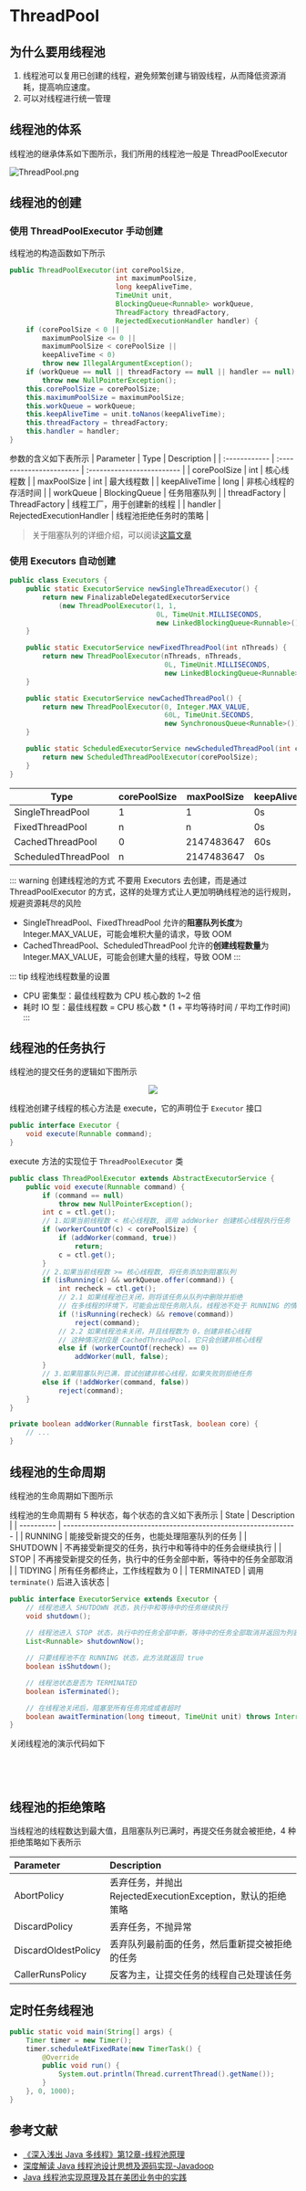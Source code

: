 # ThreadPool

## 为什么要用线程池
1. 线程池可以复用已创建的线程，避免频繁创建与销毁线程，从而降低资源消耗，提高响应速度。
2. 可以对线程进行统一管理

## 线程池的体系

线程池的继承体系如下图所示，我们所用的线程池一般是 ThreadPoolExecutor

![ThreadPool.png](https://s2.loli.net/2022/10/05/7CRZJkAbqH2seGp.png)

## 线程池的创建
### 使用 ThreadPoolExecutor 手动创建
线程池的构造函数如下所示
```java
public ThreadPoolExecutor(int corePoolSize,
                          int maximumPoolSize,
                          long keepAliveTime,
                          TimeUnit unit,
                          BlockingQueue<Runnable> workQueue,
                          ThreadFactory threadFactory,
                          RejectedExecutionHandler handler) {
    if (corePoolSize < 0 ||
        maximumPoolSize <= 0 ||
        maximumPoolSize < corePoolSize ||
        keepAliveTime < 0)
        throw new IllegalArgumentException();
    if (workQueue == null || threadFactory == null || handler == null)
        throw new NullPointerException();
    this.corePoolSize = corePoolSize;
    this.maximumPoolSize = maximumPoolSize;
    this.workQueue = workQueue;
    this.keepAliveTime = unit.toNanos(keepAliveTime);
    this.threadFactory = threadFactory;
    this.handler = handler;
}
```
参数的含义如下表所示
| Parameter     | Type                     | Description                |
| :------------ | :----------------------- | :------------------------- |
| corePoolSize  | int                      | 核心线程数                 |
| maxPoolSize   | int                      | 最大线程数                 |
| keepAliveTime | long                     | 非核心线程的存活时间       |
| workQueue     | BlockingQueue            | 任务阻塞队列               |
| threadFactory | ThreadFactory            | 线程工厂，用于创建新的线程 |
| handler       | RejectedExecutionHandler | 线程池拒绝任务时的策略     |

> 关于阻塞队列的详细介绍，可以阅读[这篇文章](./3-container.md#blockingqueue)

### 使用 Executors 自动创建
```java
public class Executors {
    public static ExecutorService newSingleThreadExecutor() {
        return new FinalizableDelegatedExecutorService
            (new ThreadPoolExecutor(1, 1,
                                    0L, TimeUnit.MILLISECONDS,
                                    new LinkedBlockingQueue<Runnable>()));
    }

    public static ExecutorService newFixedThreadPool(int nThreads) {
        return new ThreadPoolExecutor(nThreads, nThreads,
                                      0L, TimeUnit.MILLISECONDS,
                                      new LinkedBlockingQueue<Runnable>());
    }

    public static ExecutorService newCachedThreadPool() {
        return new ThreadPoolExecutor(0, Integer.MAX_VALUE,
                                      60L, TimeUnit.SECONDS,
                                      new SynchronousQueue<Runnable>());
    }

    public static ScheduledExecutorService newScheduledThreadPool(int corePoolSize) {
        return new ScheduledThreadPoolExecutor(corePoolSize);
    }
}
```

| Type                | corePoolSize | maxPoolSize | keepAlive | BlockingQueue       |
| ------------------- | ------------ | ----------- | --------- | ------------------- |
| SingleThreadPool    | 1            | 1           | 0s        | LinkedBlockingQueue |
| FixedThreadPool     | n            | n           | 0s        | LinkedBlockingQueue |
| CachedThreadPool    | 0            | 2147483647  | 60s       | SynchronousQueue    |
| ScheduledThreadPool | n            | 2147483647  | 0s        | DelayedWorkQueue    |


::: warning 创建线程池的方式
不要用 Executors 去创建，而是通过 ThreadPoolExecutor 的方式，这样的处理方式让人更加明确线程池的运行规则，规避资源耗尽的风险
- SingleThreadPool、FixedThreadPool 允许的**阻塞队列长度**为 Integer.MAX_VALUE，可能会堆积大量的请求，导致 OOM
- CachedThreadPool、ScheduledThreadPool 允许的**创建线程数量**为 Integer.MAX_VALUE，可能会创建大量的线程，导致 OOM
:::

::: tip 线程池线程数量的设置
- CPU 密集型：最佳线程数为 CPU 核心数的 1~2 倍
- 耗时 IO 型：最佳线程数 = CPU 核心数 * (1 + 平均等待时间 / 平均工作时间)
:::

## 线程池的任务执行

线程池的提交任务的逻辑如下图所示

<div align="center"><img src="https://s2.loli.net/2022/06/22/mHWVMk6UNbQsx58.png" >
</div>

线程池创建子线程的核心方法是 execute，它的声明位于 `Executor` 接口
```java
public interface Executor {
    void execute(Runnable command);
}
```

execute 方法的实现位于 `ThreadPoolExecutor` 类
```java
public class ThreadPoolExecutor extends AbstractExecutorService {
    public void execute(Runnable command) {
        if (command == null)
            throw new NullPointerException();
        int c = ctl.get();
        // 1.如果当前线程数 < 核心线程数, 调用 addWorker 创建核心线程执行任务
        if (workerCountOf(c) < corePoolSize) {
            if (addWorker(command, true))
                return;
            c = ctl.get();
        }
        // 2.如果当前线程数 >= 核心线程数, 将任务添加到阻塞队列
        if (isRunning(c) && workQueue.offer(command)) {
            int recheck = ctl.get();
            // 2.1 如果线程池已关闭，则将该任务从队列中删除并拒绝
            // 在多线程的环境下，可能会出现任务刚入队，线程池不处于 RUNNING 的情况，此时该任务永远无法执行
            if (!isRunning(recheck) && remove(command))
                reject(command);
            // 2.2 如果线程池未关闭，并且线程数为 0，创建非核心线程
            // 这种情况对应是 CachedThreadPool，它只会创建非核心线程
            else if (workerCountOf(recheck) == 0)
                addWorker(null, false);
        }
        // 3.如果阻塞队列已满，尝试创建非核心线程，如果失败则拒绝任务
        else if (!addWorker(command, false))
            reject(command);
    }
}

private boolean addWorker(Runnable firstTask, boolean core) {
    // ...
}
```

## 线程池的生命周期
线程池的生命周期如下图所示


线程池的生命周期有 5 种状态，每个状态的含义如下表所示
| State      | Description                                                      |
| ---------- | ---------------------------------------------------------------- |
| RUNNING    | 能接受新提交的任务，也能处理阻塞队列的任务                       |
| SHUTDOWN   | 不再接受新提交的任务，执行中和等待中的任务会继续执行             |
| STOP       | 不再接受新提交的任务，执行中的任务全部中断，等待中的任务全部取消 |
| TIDYING    | 所有任务都终止，工作线程数为 0                                   |
| TERMINATED | 调用 `terminate()` 后进入该状态                                  |

```java
public interface ExecutorService extends Executor {
    // 线程池进入 SHUTDOWN 状态，执行中和等待中的任务继续执行
    void shutdown();
    
    // 线程池进入 STOP 状态，执行中的任务全部中断，等待中的任务全部取消并返回为列表
    List<Runnable> shutdownNow();

    // 只要线程池不在 RUNNING 状态，此方法就返回 true
    boolean isShutdown();

    // 线程池状态是否为 TERMINATED
    boolean isTerminated();

    // 在线程池关闭后，阻塞至所有任务完成或者超时 
    boolean awaitTermination(long timeout, TimeUnit unit) throws InterruptedException;
}
```

关闭线程池的演示代码如下
<CodeGroup>
<CodeGroupItem title="">

```java

```
</CodeGroupItem>
<CodeGroupItem title="" >

```java

```
</CodeGroupItem>
<CodeGroupItem title="" >

```java

```
</CodeGroupItem>
<CodeGroupItem title="" >

```java

```
</CodeGroupItem>
</CodeGroup>


## 线程池的拒绝策略
当线程池的线程数达到最大值，且阻塞队列已满时，再提交任务就会被拒绝，4 种拒绝策略如下表所示

| Parameter           | Description                                                 |
| :------------------ | :---------------------------------------------------------- |
| AbortPolicy         | 丢弃任务，并抛出 RejectedExecutionException，默认的拒绝策略 |
| DiscardPolicy       | 丢弃任务，不抛异常                                          |
| DiscardOldestPolicy | 丢弃队列最前面的任务，然后重新提交被拒绝的任务              |
| CallerRunsPolicy    | 反客为主，让提交任务的线程自己处理该任务                    |


## 定时任务线程池

```java
public static void main(String[] args) {
    Timer timer = new Timer();
    timer.scheduleAtFixedRate(new TimerTask() {
        @Override
        public void run() {
            System.out.println(Thread.currentThread().getName());
        }
    }, 0, 1000);
}
```

## 参考文献
- [《深入浅出 Java 多线程》第12章-线程池原理](http://concurrent.redspider.group/article/03/12.html)
- [深度解读 Java 线程池设计思想及源码实现-Javadoop](https://javadoop.com/post/java-thread-pool)
- [Java 线程池实现原理及其在美团业务中的实践](https://tech.meituan.com/2020/04/02/java-pooling-pratice-in-meituan.html)